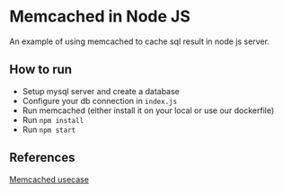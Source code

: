 # Memcached in Node JS

An example of using memcached to cache sql result in node js server.

## How to run
* Setup mysql server and create a database
* Configure your db connection in `index.js`
* Run memcached (either install it on your local or use our dockerfile)
* Run `npm install`
* Run `npm start`

## References
[Memcached usecase](https://github.com/memcached/memcached/wiki/TutorialCachingStory)
